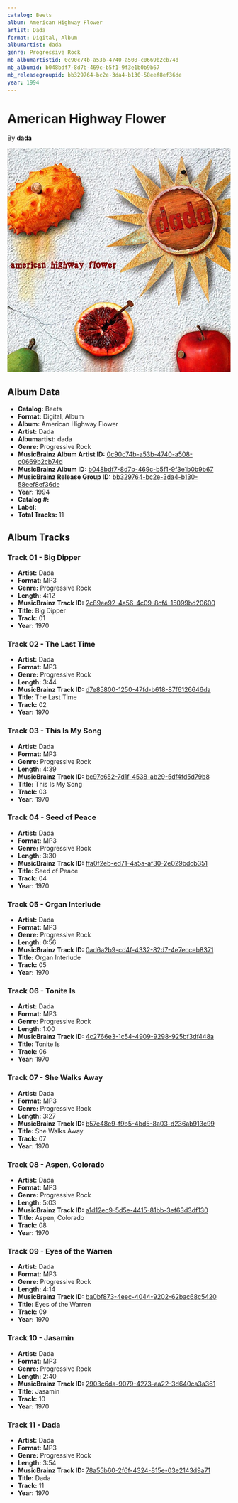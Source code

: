 ```yaml
---
catalog: Beets
album: American Highway Flower
artist: Dada
format: Digital, Album
albumartist: dada
genre: Progressive Rock
mb_albumartistid: 0c90c74b-a53b-4740-a508-c0669b2cb74d
mb_albumid: b048bdf7-8d7b-469c-b5f1-9f3e1b0b9b67
mb_releasegroupid: bb329764-bc2e-3da4-b130-58eef8ef36de
year: 1994
---
```


# American Highway Flower

By **dada**

![](../../assets/beetscovers/Dada-American_Highway_Flower.jpg)

## Album Data

- **Catalog:** Beets
- **Format:** Digital, Album
- **Album:** American Highway Flower
- **Artist:** Dada
- **Albumartist:** dada
- **Genre:** Progressive Rock
- **MusicBrainz Album Artist ID:** [0c90c74b-a53b-4740-a508-c0669b2cb74d](https://musicbrainz.org/artist/0c90c74b-a53b-4740-a508-c0669b2cb74d)
- **MusicBrainz Album ID:** [b048bdf7-8d7b-469c-b5f1-9f3e1b0b9b67](https://musicbrainz.org/release/b048bdf7-8d7b-469c-b5f1-9f3e1b0b9b67)
- **MusicBrainz Release Group ID:** [bb329764-bc2e-3da4-b130-58eef8ef36de](https://musicbrainz.org/release-group/bb329764-bc2e-3da4-b130-58eef8ef36de)
- **Year:** 1994
- **Catalog #:** 
- **Label:** 
- **Total Tracks:** 11

## Album Tracks

### Track 01 - Big Dipper

- **Artist:** Dada
- **Format:** MP3
- **Genre:** Progressive Rock
- **Length:** 4:12
- **MusicBrainz Track ID:** [2c89ee92-4a56-4c09-8cf4-15099bd20600](https://musicbrainz.org/recording/2c89ee92-4a56-4c09-8cf4-15099bd20600)
- **Title:** Big Dipper
- **Track:** 01
- **Year:** 1970

### Track 02 - The Last Time

- **Artist:** Dada
- **Format:** MP3
- **Genre:** Progressive Rock
- **Length:** 3:44
- **MusicBrainz Track ID:** [d7e85800-1250-47fd-b618-87f6126646da](https://musicbrainz.org/recording/d7e85800-1250-47fd-b618-87f6126646da)
- **Title:** The Last Time
- **Track:** 02
- **Year:** 1970

### Track 03 - This Is My Song

- **Artist:** Dada
- **Format:** MP3
- **Genre:** Progressive Rock
- **Length:** 4:39
- **MusicBrainz Track ID:** [bc97c652-7d1f-4538-ab29-5df4fd5d79b8](https://musicbrainz.org/recording/bc97c652-7d1f-4538-ab29-5df4fd5d79b8)
- **Title:** This Is My Song
- **Track:** 03
- **Year:** 1970

### Track 04 - Seed of Peace

- **Artist:** Dada
- **Format:** MP3
- **Genre:** Progressive Rock
- **Length:** 3:30
- **MusicBrainz Track ID:** [ffa0f2eb-ed71-4a5a-af30-2e029bdcb351](https://musicbrainz.org/recording/ffa0f2eb-ed71-4a5a-af30-2e029bdcb351)
- **Title:** Seed of Peace
- **Track:** 04
- **Year:** 1970

### Track 05 - Organ Interlude

- **Artist:** Dada
- **Format:** MP3
- **Genre:** Progressive Rock
- **Length:** 0:56
- **MusicBrainz Track ID:** [0ad6a2b9-cd4f-4332-82d7-4e7ecceb8371](https://musicbrainz.org/recording/0ad6a2b9-cd4f-4332-82d7-4e7ecceb8371)
- **Title:** Organ Interlude
- **Track:** 05
- **Year:** 1970

### Track 06 - Tonite Is

- **Artist:** Dada
- **Format:** MP3
- **Genre:** Progressive Rock
- **Length:** 1:00
- **MusicBrainz Track ID:** [4c2766e3-1c54-4909-9298-925bf3df448a](https://musicbrainz.org/recording/4c2766e3-1c54-4909-9298-925bf3df448a)
- **Title:** Tonite Is
- **Track:** 06
- **Year:** 1970

### Track 07 - She Walks Away

- **Artist:** Dada
- **Format:** MP3
- **Genre:** Progressive Rock
- **Length:** 3:27
- **MusicBrainz Track ID:** [b57e48e9-f9b5-4bd5-8a03-d236ab913c99](https://musicbrainz.org/recording/b57e48e9-f9b5-4bd5-8a03-d236ab913c99)
- **Title:** She Walks Away
- **Track:** 07
- **Year:** 1970

### Track 08 - Aspen, Colorado

- **Artist:** Dada
- **Format:** MP3
- **Genre:** Progressive Rock
- **Length:** 5:03
- **MusicBrainz Track ID:** [a1d12ec9-5d5e-4415-81bb-3ef63d3df130](https://musicbrainz.org/recording/a1d12ec9-5d5e-4415-81bb-3ef63d3df130)
- **Title:** Aspen, Colorado
- **Track:** 08
- **Year:** 1970

### Track 09 - Eyes of the Warren

- **Artist:** Dada
- **Format:** MP3
- **Genre:** Progressive Rock
- **Length:** 4:14
- **MusicBrainz Track ID:** [ba0bf873-4eec-4044-9202-62bac68c5420](https://musicbrainz.org/recording/ba0bf873-4eec-4044-9202-62bac68c5420)
- **Title:** Eyes of the Warren
- **Track:** 09
- **Year:** 1970

### Track 10 - Jasamin

- **Artist:** Dada
- **Format:** MP3
- **Genre:** Progressive Rock
- **Length:** 2:40
- **MusicBrainz Track ID:** [2903c6da-9079-4273-aa22-3d640ca3a361](https://musicbrainz.org/recording/2903c6da-9079-4273-aa22-3d640ca3a361)
- **Title:** Jasamin
- **Track:** 10
- **Year:** 1970

### Track 11 - Dada

- **Artist:** Dada
- **Format:** MP3
- **Genre:** Progressive Rock
- **Length:** 3:54
- **MusicBrainz Track ID:** [78a55b60-2f6f-4324-815e-03e2143d9a71](https://musicbrainz.org/recording/78a55b60-2f6f-4324-815e-03e2143d9a71)
- **Title:** Dada
- **Track:** 11
- **Year:** 1970

